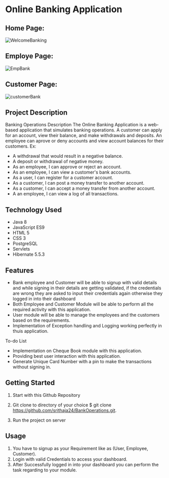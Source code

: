 # Online Banking Application

## Home Page:

![WelcomeBanking](https://user-images.githubusercontent.com/52285629/148493448-e306eab0-a5f1-480a-8b88-f57d85bfb5f2.jpg)

## Employe Page:

![EmpBank](https://user-images.githubusercontent.com/52285629/148493652-98f0b900-da30-4d59-a4dd-2a577e453cdb.jpg)

## Customer Page:
![customerBank](https://user-images.githubusercontent.com/52285629/148493731-44b9007d-4e7d-497d-a0f7-d42d68220c73.jpg)



## Project Description
Banking Operations Description 
The Online Banking Application is a web-based application that simulates banking operations. A customer can apply for an account, view their balance, and make withdrawals and deposits. An employee can aprove or deny accounts and view account balances for their customers.
 Ex:
  * A withdrawal that would result in a negative balance.
  * A deposit or withdrawal of negative money.
  * As an employee, I can approve or reject an account.
  * As an employee, I can view a customer's bank accounts. 
  * As a user, I can register for a customer account. 
  * As a customer, I can post a money transfer to another account.
  * As a customer, I can accept a money transfer from another account. 
  * A an employee, I can view a log of all transactions.

## Technology Used
- Java 8
- JavaScript ES9
- HTML 5
- CSS 3
- PostgreSQL
- Servlets
- Hibernate 5.5.3
## Features
- Bank employee and Customer will be able to signup with valid details and while signing in their details are getting validated, if the credentials are wrong they are asked to input their credentials again otherwise they logged in into their dashboard
- Both Employee and Customer Module will be able to perform all the required activity with this application.
- User module will be able to manage the employees and the customers based on the requirements.
- Implementation of Exception handling and Logging working perfectly in thuis application.

To-do List
- Implementation on Cheque Book module with this application.
- Providing best user interaction with this application.
- Generate Unique Card Number with a pin to make the transactions without signing in.

## Getting Started
1. Start with this Github Repository

2. Git clone to directory of your choice $ git clone https://github.com/srithaja24/BankOperations.git.

3. Run the project on server

## Usage
1. You have to signup as your Requirement like as (User, Employee, Customer).
2. Login with valid Credentials to access your dashboard.
3. After Successfully logged in into your dashboard you can perform the task regarding to your module.
  
